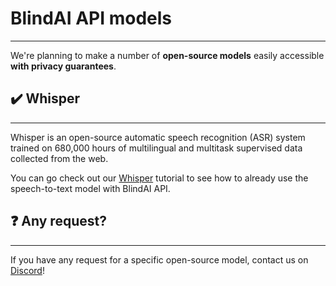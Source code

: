 # BlindAI API models
_________________________________

We're planning to make a number of **open-source models** easily accessible **with privacy guarantees**. 

## ✔️ Whisper
_______________________

Whisper is an open-source automatic speech recognition (ASR) system trained on 680,000 hours of multilingual and multitask supervised data collected from the web.

You can go check out our [Whisper](./whisper_tutorial.ipynb) tutorial to see how to already use the speech-to-text model with BlindAI API. 


## ❓ Any request?
________________________

If you have any request for a specific open-source model, contact us on [Discord](https://discord.com/invite/TxEHagpWd4)!